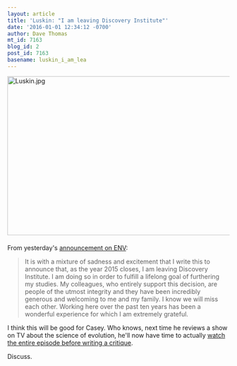 ```yaml
---
layout: article
title: 'Luskin: "I am leaving Discovery Institute"'
date: '2016-01-01 12:34:12 -0700'
author: Dave Thomas
mt_id: 7163
blog_id: 2
post_id: 7163
basename: luskin_i_am_lea
---
```

<img src="/PT/uploads/2016/Luskin.jpg" alt="Luskin.jpg" width="602" height="360" style="float: left; margin: 0 20px 20px 0;" class="mt-image-left" />

From yesterday's [announcement on ENV](http://www.evolutionnews.org/2015/12/a_big_announcem102011.html):


> It is with a mixture of sadness and excitement that I write this to announce that, as the year 2015 closes, I am leaving Discovery Institute. I am doing so in order to fulfill a lifelong goal of furthering my studies. My colleagues, who entirely support this decision, are people of the utmost integrity and they have been incredibly generous and welcoming to me and my family. I know we will miss each other. Working here over the past ten years has been a wonderful experience for which I am extremely grateful.

 

I think this will be good for Casey. Who knows, next time he reviews a show on TV about the science of evolution, he'll now have time to actually [watch the entire episode before writing a critique](http://pandasthumb.org/archives/2014/06/discovery-insti-10.html).

Discuss.
